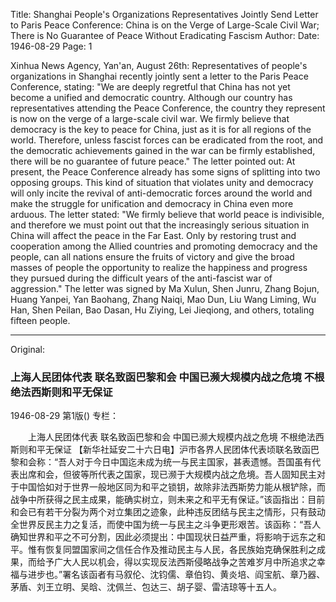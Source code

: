 Title: Shanghai People's Organizations Representatives Jointly Send Letter to Paris Peace Conference: China is on the Verge of Large-Scale Civil War; There is No Guarantee of Peace Without Eradicating Fascism
Author:
Date: 1946-08-29
Page: 1

Xinhua News Agency, Yan'an, August 26th: Representatives of people's organizations in Shanghai recently jointly sent a letter to the Paris Peace Conference, stating: "We are deeply regretful that China has not yet become a unified and democratic country. Although our country has representatives attending the Peace Conference, the country they represent is now on the verge of a large-scale civil war. We firmly believe that democracy is the key to peace for China, just as it is for all regions of the world. Therefore, unless fascist forces can be eradicated from the root, and the democratic achievements gained in the war can be firmly established, there will be no guarantee of future peace." The letter pointed out: At present, the Peace Conference already has some signs of splitting into two opposing groups. This kind of situation that violates unity and democracy will only incite the revival of anti-democratic forces around the world and make the struggle for unification and democracy in China even more arduous. The letter stated: "We firmly believe that world peace is indivisible, and therefore we must point out that the increasingly serious situation in China will affect the peace in the Far East. Only by restoring trust and cooperation among the Allied countries and promoting democracy and the people, can all nations ensure the fruits of victory and give the broad masses of people the opportunity to realize the happiness and progress they pursued during the difficult years of the anti-fascist war of aggression." The letter was signed by Ma Xulun, Shen Junru, Zhang Bojun, Huang Yanpei, Yan Baohang, Zhang Naiqi, Mao Dun, Liu Wang Liming, Wu Han, Shen Peilan, Bao Dasan, Hu Ziying, Lei Jieqiong, and others, totaling fifteen people.



<hr /> 

Original: 


### 上海人民团体代表  联名致函巴黎和会  中国已濒大规模内战之危境  不根绝法西斯则和平无保证

1946-08-29
第1版()
专栏：

　　上海人民团体代表
    联名致函巴黎和会
    中国已濒大规模内战之危境
    不根绝法西斯则和平无保证
    【新华社延安二十六日电】沪市各界人民团体代表顷联名致函巴黎和会称：“吾人对于今日中国迄未成为统一与民主国家，甚表遗憾。吾国虽有代表出席和会，但彼等所代表之国家，现已濒于大规模内战之危境。吾人固知民主对于中国恰如对于世界一般地区同为和平之锁钥，故除非法西斯势力能从根铲除，而战争中所获得之民主成果，能确实树立，则未来之和平无有保证。”该函指出：目前和会已有若干分裂为两个对立集团之迹象，此种违反团结与民主之情形，只有鼓动全世界反民主力之复活，而使中国为统一与民主之斗争更形艰苦。该函称：“吾人确知世界和平之不可分割，因此必须提出：中国现状日益严重，将影响于远东之和平。惟有恢复同盟国家间之信任合作及推动民主与人民，各民族始克确保胜利之成果，而给予广大人民以机会，得以实现反法西斯侵略战争之苦难岁月中所追求之幸福与进步也。”署名该函者有马叙伦、沈钧儒、章伯钧、黄炎培、阎宝航、章乃器、茅盾、刘王立明、吴晗、沈佩兰、包达三、胡子婴、雷洁琼等十五人。
